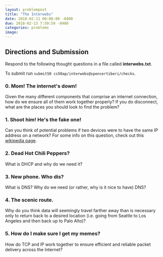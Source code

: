 ```yaml
---
layout: problempost
title: "The Interwebs"
date: 2018-02-11 00:08:00 -0400
due: 2018-02-13 7:59:59 -0400
categories: problems
image:
---
```


## Directions and Submission

Respond to the following thought questions in a file called **interwebs.txt**.

To submit run `submit50 cs50ap/interwebs@spencertiberi/checks`.

### 0. Mom! The internet's down!

Given the many different components that comprise an internet connection, how do we ensure all of them work together properly? If you do disconnect, what are the places you should look to find the problem?

### 1. Shoot him! He's the fake one!

Can you think of potential problems if two devices were to have the same IP address on a network? For some info on this question, check out this [wikipedia page](https://en.wikipedia.org/wiki/MAC_spoofing).

### 2. Dead Hot Chili Peppers?

What is DHCP and why do we need it?

### 3. New phone. Who dis?

What is DNS? Why do we need (or rather, why is it nice to have) DNS?

### 4. The scenic route.

Why do you think data will seemingly travel farther away than is necessary only to return back to a desired location (i.e. going from Seattle to Los Angeles and then back up to Palo Alto)?

### 5. How do I make sure I get my memes?

How do TCP and IP work together to ensure efficient and reliable packet delivery across the Internet?
